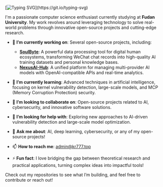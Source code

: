 [![Typing SVG](https://readme-typing-svg.demolab.com?font=Fira+Code&duration=3000&pause=0.5&width=435&lines=Hi+There!;This+is+KuangRen777.;From+FDU.)](https://git.io/typing-svg)


I'm a passionate computer science enthusiast currently studying at **Fudan University**. My work revolves around leveraging technology to solve real-world problems through innovative open-source projects and cutting-edge research.

- 🔭 **I’m currently working on**: Several open-source projects, including:
  - **[SoulByte](https://github.com/kuangren777/SoulByte)**: A powerful data processing tool for digital human ecosystems, transforming WeChat chat records into high-quality AI training datasets and personal knowledge bases.
  - **[NexusAI-Hub](https://github.com/kuangren777/NexusAI-Hub)**: A unified platform for managing multi-provider AI models with OpenAI-compatible APIs and real-time analytics.


- 🌱 **I’m currently learning**: Advanced techniques in artificial intelligence, focusing on kernel vulnerability detection, large-scale models, and MCP (Memory Corruption Protection) security.

- 👯 **I’m looking to collaborate on**: Open-source projects related to AI, cybersecurity, and innovative software solutions.

- 🤔 **I’m looking for help with**: Exploring new approaches to AI-driven vulnerability detection and large-scale model optimization.

- 💬 **Ask me about**: AI, deep learning, cybersecurity, or any of my open-source projects!

- 📫 **How to reach me**: [admin@kr777.top](mailto:admin@kr777.top)

- ⚡ **Fun fact**: I love bridging the gap between theoretical research and practical applications, turning complex ideas into impactful tools!

Check out my repositories to see what I’m building, and feel free to contribute or reach out!
